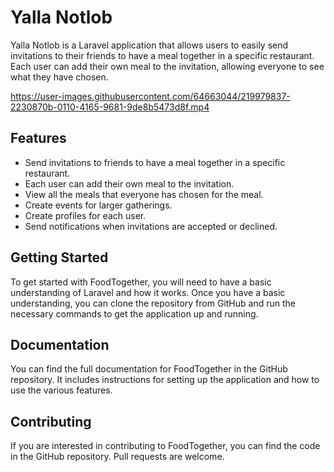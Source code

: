 # Yalla Notlob

Yalla Notlob is a Laravel application that allows users to easily send invitations to their friends to have a meal together in a specific restaurant. Each user can add their own meal to the invitation, allowing everyone to see what they have chosen.


https://user-images.githubusercontent.com/64663044/219979837-2230870b-0110-4165-9681-9de8b5473d8f.mp4


## Features

- Send invitations to friends to have a meal together in a specific restaurant.
- Each user can add their own meal to the invitation.
- View all the meals that everyone has chosen for the meal.
- Create events for larger gatherings.
- Create profiles for each user.
- Send notifications when invitations are accepted or declined.

## Getting Started

To get started with FoodTogether, you will need to have a basic understanding of Laravel and how it works. Once you have a basic understanding, you can clone the repository from GitHub and run the necessary commands to get the application up and running.

## Documentation

You can find the full documentation for FoodTogether in the GitHub repository. It includes instructions for setting up the application and how to use the various features.

## Contributing

If you are interested in contributing to FoodTogether, you can find the code in the GitHub repository. Pull requests are welcome.
